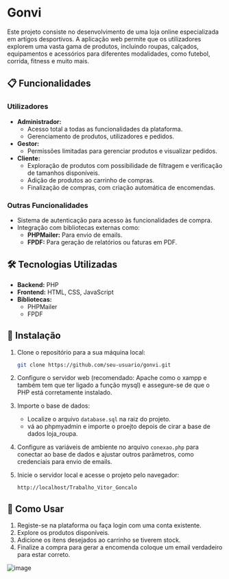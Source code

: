 # Gonvi

Este projeto consiste no desenvolvimento de uma loja online especializada em artigos desportivos. A aplicação web permite que os utilizadores explorem uma vasta gama de produtos, incluindo roupas, calçados, equipamentos e acessórios para diferentes modalidades, como futebol, corrida, fitness e muito mais.

## 📋 Funcionalidades

### Utilizadores
- **Administrador:**
  - Acesso total a todas as funcionalidades da plataforma.
  - Gerenciamento de produtos, utilizadores e pedidos.
- **Gestor:**
  - Permissões limitadas para gerenciar produtos e visualizar pedidos.
- **Cliente:**
  - Exploração de produtos com possibilidade de filtragem e verificação de tamanhos disponíveis.
  - Adição de produtos ao carrinho de compras.
  - Finalização de compras, com criação automática de encomendas.

### Outras Funcionalidades
- Sistema de autenticação para acesso às funcionalidades de compra.
- Integração com bibliotecas externas como:
  - **PHPMailer:** Para envio de emails.
  - **FPDF:** Para geração de relatórios ou faturas em PDF.

## 🛠️ Tecnologias Utilizadas
- **Backend:** PHP
- **Frontend:** HTML, CSS, JavaScript
- **Bibliotecas:**
  - PHPMailer
  - FPDF

## 🚀 Instalação

1. Clone o repositório para a sua máquina local:
   ```bash
   git clone https://github.com/seu-usuario/gonvi.git
   ```

2. Configure o servidor web (recomendado: Apache como o xampp e também tem que ter ligado a função mysql) e assegure-se de que o PHP está corretamente instalado.

3. Importe o base de dados:
   - Localize o arquivo `database.sql` na raiz do projeto.
   - vá ao phpmyadmin e importe o proejto depois de cirar a base de dados loja_roupa.

4. Configure as variáveis de ambiente no arquivo `conexao.php` para conectar ao base de dados e ajustar outros parâmetros, como credenciais para envio de emails.

5. Inicie o servidor local e acesse o projeto pelo navegador:
   ```
   http://localhost/Trabalho_Vitor_Goncalo
   ```

## 📖 Como Usar

1. Registe-se na plataforma ou faça login com uma conta existente.
2. Explore os produtos disponíveis.
3. Adicione os itens desejados ao carrinho se tiverem stock.
4. Finalize a compra para gerar a encomenda coloque um email verdadeiro para estar correto.


![image](https://github.com/user-attachments/assets/79f4cc74-9ab8-4398-9b70-7459321e318d)


